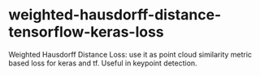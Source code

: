 # weighted-hausdorff-distance-tensorflow-keras-loss
Weighted Hausdorff Distance Loss: use it as point cloud similarity metric based loss for keras and tf. Useful in keypoint detection.
